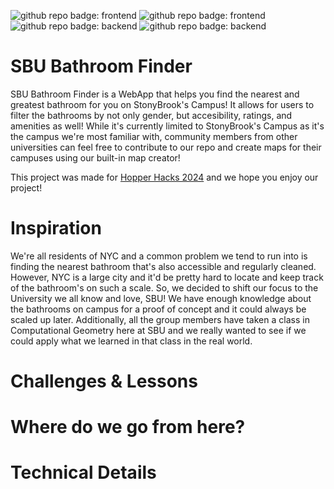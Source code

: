 ![github repo badge: frontend](https://img.shields.io/badge/Frontend-Svelte-Red) ![github repo badge: frontend](https://img.shields.io/badge/Frontend-TypeScript-Blue) ![github repo badge: backend](https://img.shields.io/badge/Backend-Go-8A2BE2) ![github repo badge: backend](https://img.shields.io/badge/Backend-Python-Orange) 

# SBU Bathroom Finder
SBU Bathroom Finder is a WebApp that helps you find the nearest and greatest bathroom for you on StonyBrook's Campus! It allows for users to 
filter the bathrooms by not only gender, but accesibility, ratings, and amenities as well! 
While it's currently limited to StonyBrook's Campus as it's the campus we're most familiar with, community members from other universities can 
feel free to contribute to our repo and create maps for their campuses using our built-in map creator! 

This project was made for [Hopper Hacks 2024](https://hopperhacks2024.devpost.com/) and we hope you enjoy our project!  

# Inspiration 
We're all residents of NYC and a common problem we tend to run into is finding the nearest bathroom that's also accessible and regularly cleaned. 
However, NYC is a large city and it'd be pretty hard to locate and keep track of the bathroom's on such a scale. So, we decided to shift our focus 
to the University we all know and love, SBU! We have enough knowledge about the bathrooms on campus for a proof of concept and it could always be 
scaled up later. Additionally, all the group members have taken a class in Computational Geometry here at SBU and we really wanted to see if we could 
apply what we learned in that class in the real world. 

# Challenges & Lessons  

# Where do we go from here? 

# Technical Details 




